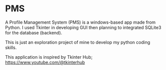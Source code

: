 # PMS
A Profile Management System (PMS) is a windows-based app made from Python. 
I used Tkinter in developing GUI then planning to integrated SQLite3 for the database (backend).

This is just an exploration project of mine to develop my python coding skills.

This application is inspired by Tkinter Hub; https://www.youtube.com/@tkinterhub
